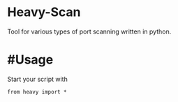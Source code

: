 # Heavy-Scan
Tool for various types of port scanning written in python.

# #Usage
Start your script with
```
from heavy import *
```
